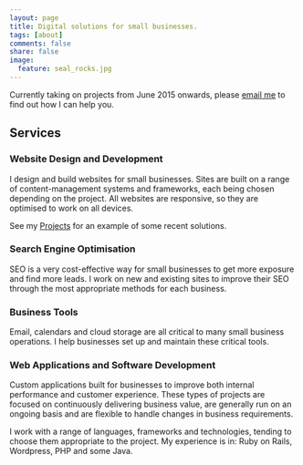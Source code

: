 ```yaml
---
layout: page
title: Digital solutions for small businesses.
tags: [about]
comments: false
share: false
image:
  feature: seal_rocks.jpg
---
```


<p class="notice">Currently taking on projects from June 2015 onwards, please <a href="mailto:{{ site.owner.email }}">email me</a> to find out how I can help you.</p>


## Services

### Website Design and Development

I design and build websites for small businesses. Sites are built on a range of content-management systems and frameworks, each being chosen depending on the project. All websites are responsive, so they are optimised to work on all devices. 

See my [Projects](/projects) for an example of some recent solutions.

### Search Engine Optimisation

SEO is a very cost-effective way for small businesses to get more exposure and find more leads. I work on new and existing sites to improve their SEO through the most appropriate methods for each business.

### Business Tools

Email, calendars and cloud storage are all critical to many small business operations. I help businesses set up and maintain these critical tools.

### Web Applications and Software Development

Custom applications built for businesses to improve both internal performance and customer experience. These types of projects are focused on continuously delivering business value, are generally run on an ongoing basis and are flexible to handle changes in business requirements.

I work with a range of languages, frameworks and technologies, tending to choose them appropriate to the project. My experience is in: Ruby on Rails, Wordpress, PHP and some Java.
